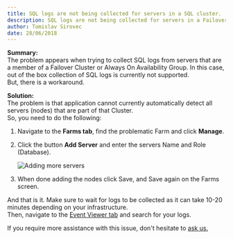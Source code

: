```yaml
---
title: SQL logs are not being collected for servers in a SQL cluster.
description: SQL logs are not being collected for servers in a Failover Cluster or AlwaysOn Availability Group.
author: Tomislav Sirovec
date: 28/06/2018
---
```


__Summary:__  
The problem appears when trying to collect SQL logs from servers that are a member of a Failover Cluster or Always On Availability Group. In this case, out of the box collection of SQL logs is currently not supported.  
But, there is a workaround. 

__Solution:__  
The problem is that application cannot currently automatically detect all servers (nodes) that are part of that Cluster.  
So, you need to do the following: 
1. Navigate to the __Farms tab__, find the problematic Farm and click __Manage__.
1. Click the button __Add Server__ and enter the servers Name and Role (Database).

   ![Adding more servers](#img/addingServersToFarm_small.png)
   

1. When done adding the nodes click Save, and Save again on the Farms screen.

And that is it. Make sure to wait for logs to be collected as it can take 10-20 minutes depending on your infrastructure.  
Then, navigate to the [Event Viewer tab](#internal/get-to-know-insights/event-viewer) and search for your logs. 

If you require more assistance with this issue, don't hesitate to [ask us.](https://www.syskit.com/company/contact-us/)